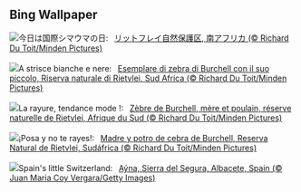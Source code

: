 ## Bing Wallpaper
![](https://www.bing.com/th?id=OHR.ZebraMother_JA-JP9484568475_UHD.jpg&w=1000)今日は国際シマウマの日:&nbsp;&ensp;[リットフレイ自然保護区, 南アフリカ (© Richard Du Toit/Minden Pictures)](https://www.bing.com/th?id=OHR.ZebraMother_JA-JP9484568475_UHD.jpg)
<br><br/>
![](https://www.bing.com/th?id=OHR.ZebraMother_IT-IT4043343068_UHD.jpg&w=1000)A strisce bianche e nere:&nbsp;&ensp;[Esemplare di zebra di Burchell con il suo piccolo, Riserva naturale di Rietvlei, Sud Africa (© Richard Du Toit/Minden Pictures)](https://www.bing.com/th?id=OHR.ZebraMother_IT-IT4043343068_UHD.jpg)
<br><br/>
![](https://www.bing.com/th?id=OHR.ZebraMother_FR-FR5676160511_UHD.jpg&w=1000)La rayure, tendance mode !:&nbsp;&ensp;[Zèbre de Burchell, mère et poulain, réserve naturelle de Rietvlei, Afrique du Sud (© Richard Du Toit/Minden Pictures)](https://www.bing.com/th?id=OHR.ZebraMother_FR-FR5676160511_UHD.jpg)
<br><br/>
![](https://www.bing.com/th?id=OHR.ZebraMother_ES-ES6542218245_UHD.jpg&w=1000)¡Posa y no te rayes!:&nbsp;&ensp;[Madre y potro de cebra de Burchell, Reserva Natural de Rietvlei, Sudáfrica (© Richard Du Toit/Minden Pictures)](https://www.bing.com/th?id=OHR.ZebraMother_ES-ES6542218245_UHD.jpg)
<br><br/>
![](https://www.bing.com/th?id=OHR.AlbaceteSpain_EN-GB4279721479_UHD.jpg&w=1000)Spain's little Switzerland:&nbsp;&ensp;[Aýna, Sierra del Segura, Albacete, Spain (© Juan Maria Coy Vergara/Getty Images)](https://www.bing.com/th?id=OHR.AlbaceteSpain_EN-GB4279721479_UHD.jpg)
<br><br/>
